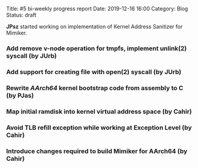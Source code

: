Title: #5 bi-weekly progress report
Date: 2019-12-16 16:00
Category: Blog
Status: draft

**JPsz** started working on implementation of Kernel Address Sanitizer for
Mimiker.

### Add remove v-node operation for tmpfs, implement unlink(2) syscall (by **JUrb**)
### Add support for creating file with open(2) syscall (by **JUrb**)
### Rewrite _AArch64_ kernel bootstrap code from assembly to C (by **PJas**)
### Map initial ramdisk into kernel virtual address space (by **Cahir**)
### Avoid TLB refill exception while working at Exception Level (by **Cahir**)
### Introduce changes required to build Mimiker for AArch64 (by **Cahir**)
